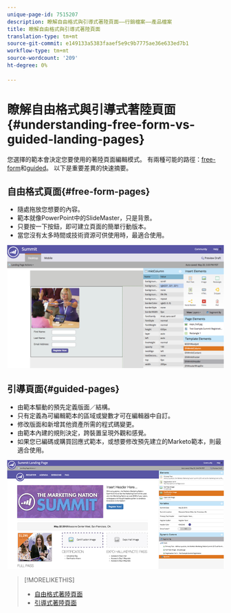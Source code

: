 ```yaml
---
unique-page-id: 7515207
description: 瞭解自由格式與引導式著陸頁面——行銷檔案——產品檔案
title: 瞭解自由格式與引導式著陸頁面
translation-type: tm+mt
source-git-commit: e149133a5383faaef5e9c9b7775ae36e633ed7b1
workflow-type: tm+mt
source-wordcount: '209'
ht-degree: 0%

---
```



# 瞭解自由格式與引導式著陸頁面{#understanding-free-form-vs-guided-landing-pages}

您選擇的範本會決定您要使用的著陸頁面編輯模式。 有兩種可能的路徑：[free-form](http://docs.marketo.com/display/docs/free-form+landing+pages)和[guided](http://docs.marketo.com/display/docs/guided+landing+pages)。 以下是重要差異的快速摘要。

## 自由格式頁面{#free-form-pages}

* 隨處拖放您想要的內容。
* 範本就像PowerPoint中的SlideMaster，只是背景。
* 只要按一下按鈕，即可建立頁面的簡單行動版本。
* 當您沒有太多時間或技術資源可供使用時，最適合使用。

![](assets/image2015-5-20-17-3a50-3a53.png)

## 引導頁面{#guided-pages}

* 由範本驅動的預先定義版面／結構。
* 只有定義為可編輯範本的區域或變數才可在編輯器中自訂。
* 修改版面和新增其他資產所需的程式碼變更。
* 由範本內建的規則決定，跨裝置呈現外觀和感覺。
* 如果您已編碼或購買回應式範本，或想要修改預先建立的Marketo範本，則最適合使用。

![](assets/two-1.png)

>[!MORELIKETHIS]
>
>* [自由格式著陸頁面](http://docs.marketo.com/display/public/DOCS/Free-Form+Landing+Pages)
>* [引導式著陸頁面](http://docs.marketo.com/display/DOCS/Guided+Landing+Pages)

>



